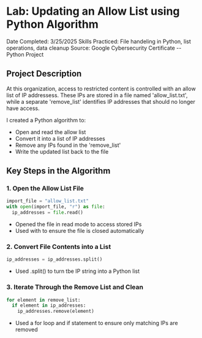 # Lab: Updating an Allow List using Python Algorithm
Date Completed: 3/25/2025
Skills Practiced: File handeling in Python, list operations, data cleanup
Source: Google Cybersecurity Certificate -- Python Project

## Project Description
At this organization, access to restricted content is controlled with an allow list of IP addressess. These IPs are stored in a file named 'allow_list.txt', while a separate 'remove_list' identifies IP addresses that should no longer have access.

I created a Python algorithm to:
- Open and read the allow list
- Convert it into a list of IP addresses
- Remove any IPs found in the 'remove_list'
- Write the updated list back to the file

## Key Steps in the Algorithm
### 1. Open the Allow List File
```python 
import_file = "allow_list.txt"
with open(import_file, "r") as file:
  ip_addresses = file.read()
```
- Opened the file in read mode to access stored IPs
- Used with to ensure the file is closed automatically

### 2. Convert File Contents into a List
```python
ip_addresses = ip_addresses.split()
```
- Used .split() to turn tbe IP string into a Python list

### 3. Iterate Through the Remove List and Clean
```python
for element in remove_list:
  if element in ip_addresses:
    ip_addresses.remove(element)
```
- Used a for loop and if statement to ensure only matching IPs are removed
